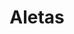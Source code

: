 ---
title: Aletas
date: 
draft: false

# descripcion
description : Aro de plata pasante

materials: Plata 925

color: Plateado

dimensions: 0,9cm x 0,6cm

code: 01-20-0444

type: "Aros"

categories: []

price: $1.740,00

# Images
# first image will be shown in the product page
images:
  # - image: "images/path_to_image"
  # La ubicacion de las imagenes es imagenes/Aros/Aros.Solo Plata/01-20-0444-aletas
  - image: "./images/aros/solo_plata/01-20-0444-aletas_a.JPG"
  - image: "./images/aros/solo_plata/01-20-0444-aletas_b.JPG"
---